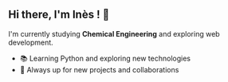 ## Hi there, I'm Inès ! 👋


I'm currently studying **Chemical Engineering** and exploring web development.

- 📚 Learning Python and exploring new technologies
- 🌱 Always up for new projects and collaborations




